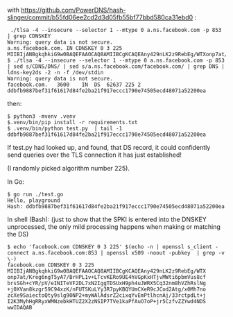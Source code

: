 with https://github.com/PowerDNS/hash-slinger/commit/b55fd06ee2cd2d3d05fb55bf77bbd580ca31ebd0 :
```
 ./tlsa -4 --insecure --selector 1 --mtype 0 a.ns.facebook.com -p 853  | grep CDNSKEY
Warning: query data is not secure.
a.ns.facebook.com. IN CDNSKEY 0 3 225 MIIBIjANBgkqhkiG9w0BAQEFAAOCAQ8AMIIBCgKCAQEAny429nLK2z9RebEg/WTXonp7at/Kreg6ngT5yA7/BrHPL1v+LTcvKERo9UE4hVGpKxHTjvMWti6pbmVus8cfbrsSGh+cYR/pV/eINITeVF2DL7xN2IggTDSUxH9ph4uJWRX5Cq32nm8hVZhRslNg+j0XVan8kzgr59C94xzK/nFUTSKuLYy3R7pyKBQYUmCXeR9cJCod2Atg/x0Mh7nozcXe9SaiectoQty9slg90NP2+myWAlAdsrZ2cixqYvEmPtlhcnAj/33rctpdLt+jI2K3MyhHgRRyxWMNzebkHTUZ2X2zNSIP7TVe1kaPfAuO7oP+jr5CzfvZZYwd4NDSwwIDAQAB
$ ./tlsa -4 --insecure --selector 1 --mtype 0 a.ns.facebook.com -p 853 | sed s/CDNS/DNS/ | sed s/a.ns.facebook.com/facebook.com/ | grep DNS | ldns-key2ds -2 -n -f /dev/stdin
Warning: query data is not secure.
facebook.com.	3600	IN	DS	62637 225 2 ddbfb9887bef31f61617d84fe2ba21f917eccc1790e74505ecd48071a52200ea
```

then:
```
$ python3 -mvenv .venv
$.venv/bin/pip install -r requirements.txt
$ .venv/bin/python test.py  | tail -1
ddbfb9887bef31f61617d84fe2ba21f917eccc1790e74505ecd48071a52200ea
```

If test.py had looked up, and found, that DS record, it could confidently send queries over the TLS connection it has just established!

(I randomly picked algorithm number 225).

In Go:
```
$ go run ./test.go
Hello, playground
Hash: ddbfb9887bef31f61617d84fe2ba21f917eccc1790e74505ecd48071a52200ea
```

In shell (Bash): (just to show that the SPKI is entered into the DNSKEY unprocessed, the only mild processing happens when making or matching the DS)
```
$ echo 'facebook.com CDNSKEY 0 3 225' $(echo -n | openssl s_client -connect a.ns.facebook.com:853 | openssl x509 -noout -pubkey  | grep -v \-)
facebook.com CDNSKEY 0 3 225 MIIBIjANBgkqhkiG9w0BAQEFAAOCAQ8AMIIBCgKCAQEAny429nLK2z9RebEg/WTX onp7at/Kreg6ngT5yA7/BrHPL1v+LTcvKERo9UE4hVGpKxHTjvMWti6pbmVus8cf brsSGh+cYR/pV/eINITeVF2DL7xN2IggTDSUxH9ph4uJWRX5Cq32nm8hVZhRslNg +j0XVan8kzgr59C94xzK/nFUTSKuLYy3R7pyKBQYUmCXeR9cJCod2Atg/x0Mh7no zcXe9SaiectoQty9slg90NP2+myWAlAdsrZ2cixqYvEmPtlhcnAj/33rctpdLt+j I2K3MyhHgRRyxWMNzebkHTUZ2X2zNSIP7TVe1kaPfAuO7oP+jr5CzfvZZYwd4NDS wwIDAQAB
```
